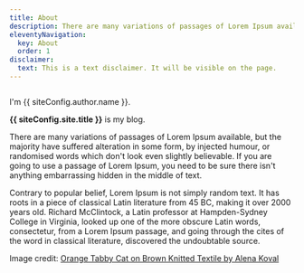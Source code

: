 ```yaml
---
title: About
description: There are many variations of passages of Lorem Ipsum available.
eleventyNavigation:
  key: About
  order: 1
disclaimer:
  text: This is a text disclaimer. It will be visible on the page.
---
```


<img src="/images/kitty.jpg" alt="" class="myphoto" />

I'm {{ siteConfig.author.name }}.

**{{ siteConfig.site.title }}** is my blog.

There are many variations of passages of Lorem Ipsum available, but the majority have suffered alteration in some form, by injected humour, or randomised words which don't look even slightly believable. If you are going to use a passage of Lorem Ipsum, you need to be sure there isn't anything embarrassing hidden in the middle of text.

Contrary to popular belief, Lorem Ipsum is not simply random text. It has roots in a piece of classical Latin literature from 45 BC, making it over 2000 years old. Richard McClintock, a Latin professor at Hampden-Sydney College in Virginia, looked up one of the more obscure Latin words, consectetur, from a Lorem Ipsum passage, and going through the cites of the word in classical literature, discovered the undoubtable source.

Image credit: [Orange Tabby Cat on Brown Knitted Textile by Alena Koval](https://www.pexels.com/photo/orange-tabby-cat-on-brown-knitted-textile-982300/)
